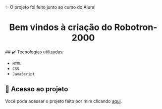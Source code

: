 ✨ O projeto foi feito junto ao curso do Alura!
<h1 align="center">Bem vindos à criação do Robotron-2000</h1>
## ✔️ Tecnologias utilizadas:

- ``HTML``
- ``CSS``
- ``JavaScript``

## 📁 Acesso ao projeto

Você pode acessar o projeto feito por mim clicando [aqui]( https://aliceurzedadev.github.io/robotron2000/).
